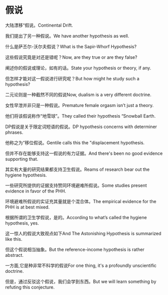 # 假说

<p><span class="chinese">大陆漂移“假说。</span><span class="english">Continental Drift.</span></p>

<p><span class="chinese">我们提出了另一种假说。</span><span class="english">We have another hypothesis as well.</span></p>

<p><span class="chinese">什么是萨丕尔-沃尔夫假说？</span><span class="english">What is the Sapir-Whorf Hypothesis?</span></p>

<p><span class="chinese">这些假说究竟是对还是错呢？</span><span class="english">Now, are they true or are they false?</span></p>

<p><span class="chinese">阐述你的假说或理论，如有的话。</span><span class="english">State your hypothesis or theory, if any.</span></p>

<p><span class="chinese">但怎样才能对这一假说进行研究呢？</span><span class="english">But how might he study such a hypothesis?</span></p>

<p><span class="chinese">二元论则是一种截然不同的假说</span><span class="english">Now, dualism is a very different doctrine.</span></p>

<p><span class="chinese">女性早泄并非只是一种假说。</span><span class="english">Premature female orgasm isn’t just a theory.</span></p>

<p><span class="chinese">他们将该假说称作“地雪球”。</span><span class="english">They called their hypothesis “Snowball Earth.</span></p>

<p><span class="chinese">DP假说是关于限定词短语的假说。</span><span class="english">DP hypothesis concerns with determiner phrases.</span></p>

<p><span class="chinese">他称之为“移位假说。</span><span class="english">Gentile calls this the "displacement hypothesis.</span></p>

<p><span class="chinese">但并不存在能够支持这一假说的有力证据。</span><span class="english">And there's been no good evidence supporting that.</span></p>

<p><span class="chinese">其实有大量的研究结果都支持卫生假说。</span><span class="english">Reams of research bear out the hygiene hypothesis.</span></p>

<p><span class="chinese">一些研究所提供的证据支持赞同环境避难所假说。</span><span class="english">Some studies present evidence in favor of the PHH.</span></p>

<p><span class="chinese">环境避难所假说的实证充其量就是个混合体。</span><span class="english">The empirical evidence for the PHH is at best mixed.</span></p>

<p><span class="chinese">根据所谓的卫生学假说，是的。</span><span class="english">According to what’s called the hygiene hypothesis, yes.</span></p>

<p><span class="chinese">这一惊人的假说大致观点如下</span><span class="english">And The Astonishing Hypothesis is summarized like this.</span></p>

<p><span class="chinese">但这个假说相当抽象。</span><span class="english">But the reference-income hypothesis is rather abstract.</span></p>

<p><span class="chinese">一方面,它是种非常不科学的假说</span><span class="english">For one thing, it's a profoundly unscientific doctrine.</span></p>

<p><span class="chinese">但是，通过反驳这个假说，我们会学到东西。</span><span class="english">But we will learn something by refuting this conjecture.</span></p>

